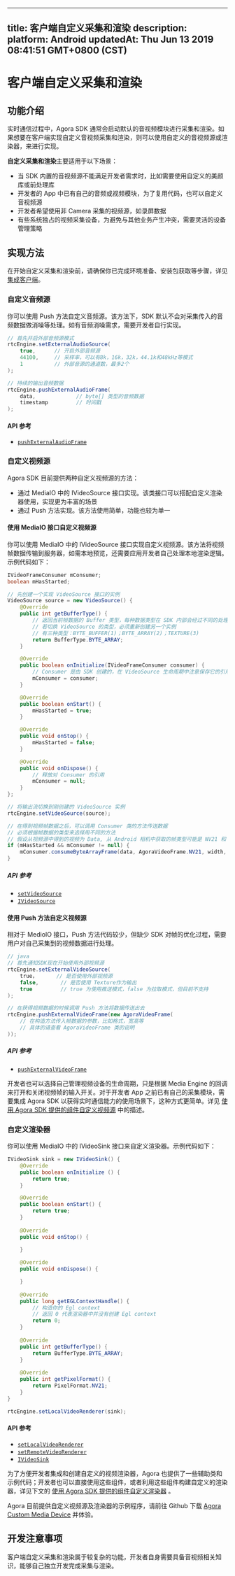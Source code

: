 
---
title: 客户端自定义采集和渲染
description: 
platform: Android
updatedAt: Thu Jun 13 2019 08:41:51 GMT+0800 (CST)
---
# 客户端自定义采集和渲染
## 功能介绍

实时通信过程中，Agora SDK 通常会启动默认的音视频模块进行采集和渲染。如果想要在客户端实现自定义音视频采集和渲染，则可以使用自定义的音视频源或渲染器，来进行实现。

**自定义采集和渲染**主要适用于以下场景：

* 当 SDK 内置的音视频源不能满足开发者需求时，比如需要使用自定义的美颜库或前处理库
* 开发者的 App 中已有自己的音频或视频模块，为了复用代码，也可以自定义音视频源
* 开发者希望使用非 Camera 采集的视频源，如录屏数据
* 有些系统独占的视频采集设备，为避免与其他业务产生冲突，需要灵活的设备管理策略


## 实现方法

在开始自定义采集和渲染前，请确保你已完成环境准备、安装包获取等步骤，详见 [集成客户端](../../cn/Interactive%20Broadcast/android_video.md)。

### 自定义音频源

你可以使用 Push 方法自定义音频源。该方法下，SDK 默认不会对采集传入的音频数据做消噪等处理。如有音频消噪需求，需要开发者自行实现。

```java
// 首先开启外部音频源模式
rtcEngine.setExternalAudioSource(
	true,      // 开启外部音频源
	44100,     // 采样率，可以有8k，16k，32k，44.1k和48kHz等模式
	1          // 外部音源的通道数，最多2个
);

// 持续的输出音频数据
rtcEngine.pushExternalAudioFrame(
	data,             // byte[] 类型的音频数据
	timestamp         // 时间戳
);
```

#### API 参考
* [`pushExternalAudioFrame`](https://docs.agora.io/cn/Interactive%20Broadcast/API%20Reference/java/classio_1_1agora_1_1rtc_1_1_rtc_engine.html#a9e219a679d066cfc2544b5e8f9d4d69f)

### 自定义视频源

Agora SDK 目前提供两种自定义视频源的方法：

* 通过 MediaIO 中的 IVideoSource 接口实现。该类接口可以搭配自定义渲染器使用，实现更为丰富的场景
* 通过 Push 方法实现。该方法使用简单，功能也较为单一

#### 使用 MediaIO 接口自定义视频源

你可以使用 MediaIO 中的 IVideoSource 接口实现自定义视频源。该方法将视频帧数据传输到服务器，如需本地预览，还需要应用开发者自己处理本地渲染逻辑。示例代码如下：

```java
IVideoFrameConsumer mConsumer;
boolean mHasStarted;

// 先创建一个实现 VideoSource 接口的实例
VideoSource source = new VideoSource() {
	@Override
	public int getBufferType() {
		// 返回当前帧数据的 Buffer 类型，每种数据类型在 SDK 内部会经过不同的处理，所以必须与帧数据的类型保持一致
		// 若切换 VideoSource 的类型，必须重新创建另一个实例
		// 有三种类型：BYTE_BUFFER(1)；BYTE_ARRAY(2)；TEXTURE(3)
		return BufferType.BYTE_ARRAY;
	}

	@Override
 	public boolean onInitialize(IVideoFrameConsumer consumer) {
		// Consumer 是由 SDK 创建的，在 VideoSource 生命周期中注意保存它的引用
		mConsumer = consumer;
	}

	@Override
 	public boolean onStart() {
		mHasStarted = true;
	}

	@Override
  	public void onStop() {
		mHasStarted = false;
	}

	@Override
 	public void onDispose() {
		// 释放对 Consumer 的引用
		mConsumer = null;
	}
};

// 将输出流切换到刚创建的 VideoSource 实例
rtcEngine.setVideoSource(source);

// 在得到视频帧数据之后，可以调用 Consumer 类的方法传送数据
// 必须根据帧数据的类型来选择用不同的方法
// 假设从视频源中得到的视频为 Data, 从 Android 相机中获取的帧类型可能是 NV21 和 TEXTURE_OES，假设当前类型为 byte array，即 NV21
if (mHasStarted && mConsumer != null) {
	mConsumer.consumeByteArrayFrame(data, AgoraVideoFrame.NV21, width, height, rotation, timestamp);
}
```

##### API 参考

* [`setVideoSource`](https://docs.agora.io/cn/Interactive%20Broadcast/API%20Reference/java/classio_1_1agora_1_1rtc_1_1_rtc_engine.html#aa240e991d12b5240fc5fd362cbc0d521)
* [`IVideoSource`](https://docs.agora.io/cn/Interactive%20Broadcast/API%20Reference/java/interfaceio_1_1agora_1_1rtc_1_1mediaio_1_1_i_video_source.html)

#### 使用 Push 方法自定义视频源

相对于 MedioIO 接口，Push 方法代码较少，但缺少 SDK 对帧的优化过程，需要用户对自己采集到的视频数据进行处理。

```java
// java
// 首先通知SDK现在开始使用外部视频源
rtcEngine.setExternalVideoSource(
	true，      // 是否使用外部视频源
	false,       // 是否使用 Texture作为输出
	true         // true 为使用推送模式，false 为拉取模式，但目前不支持
);

// 在获得视频数据的时候调用 Push 方法将数据传送出去
rtcEngine.pushExternalVideoFrame(new AgoraVideoFrame(
	// 在构造方法传入帧数据的参数，比如格式，宽高等
	// 具体的请查看 AgoraVideoFrame 类的说明
));
```

##### API 参考
* [`pushExternalVideoFrame`](https://docs.agora.io/cn/Interactive%20Broadcast/API%20Reference/java/classio_1_1agora_1_1rtc_1_1_rtc_engine.html#a6e7327f4449800a2c2ddc200eb2c0386)

开发者也可以选择自己管理视频设备的生命周期，只是根据 Media Engine 的回调来打开和关闭视频帧的输入开关。对于开发者 App 之前已有自己的采集模块，需要集成 Agora SDK 以获得实时通信能力的使用场景下，这种方式更简单。详见 [使用 Agora SDK 提供的组件自定义视频源](../../cn/Interactive%20Broadcast/custom_advanced_android.md) 中的描述。

### 自定义渲染器

你可以使用 MediaIO 中的 IVideoSink 接口来自定义渲染器。示例代码如下：

```java
IVideoSink sink = new IVideoSink() {
	@Override
	public boolean onInitialize () {
		return true;
	}

	@Override
	public boolean onStart() {
		return true;
	}
 
	@Override
	public void onStop() {

	}
 
	@Override
	public void onDispose() {

	}
 
	@Override
	public long getEGLContextHandle() {
		// 构造你的 Egl context
		// 返回 0 代表渲染器中并没有创建 Egl context
		return 0;
	}
 
	@Override
	public int getBufferType() {
		return BufferType.BYTE_ARRAY;
	}
 
	@Override
	public int getPixelFormat() {
		return PixelFormat.NV21;
	}
}

rtcEngine.setLocalVideoRenderer(sink);
```

####  API 参考
* [`setLocalVideoRenderer`](https://docs.agora.io/cn/Interactive%20Broadcast/API%20Reference/java/classio_1_1agora_1_1rtc_1_1_rtc_engine.html#ab10fd6d8dd89a5bca09b115ecd9e3416)
* [`setRemoteVideoRenderer`](https://docs.agora.io/cn/Interactive%20Broadcast/API%20Reference/java/classio_1_1agora_1_1rtc_1_1_rtc_engine.html#a0da32c040cb9d987df2950b83459ba56)
* [`IVideoSink`](https://docs.agora.io/cn/Interactive%20Broadcast/API%20Reference/java/interfaceio_1_1agora_1_1rtc_1_1mediaio_1_1_i_video_sink.html)


为了方便开发者集成和创建自定义的视频渲染器，Agora 也提供了一些辅助类和示例代码；开发者也可以直接使用这些组件，或者利用这些组件构建自定义的渲染器，详见下文的 [使用 Agora SDK 提供的组件自定义渲染器](../../cn/Interactive%20Broadcast/custom_advanced_android.md) 。

Agora 目前提供自定义视频源及渲染器的示例程序，请前往 Github 下载 [Agora Custom Media Device](https://github.com/AgoraIO/Advanced-Video/tree/master/Custom-Media-Device/Agora-Custom-Media-Device-Android) 并体验。


## 开发注意事项

客户端自定义采集和渲染属于较复杂的功能，开发者自身需要具备音视频相关知识，能够自己独立开发完成采集与渲染。

